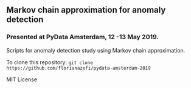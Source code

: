 ## Markov chain approximation for anomaly detection 
### Presented at PyData Amsterdam, 12 -13 May 2019.
Scripts for anomaly detection study using Markov chain approximation.

To clone this repository: 
```git clone https://github.com/florianazefi/pydata-amsterdam-2019```

MIT License
